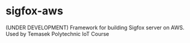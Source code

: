 # sigfox-aws
(UNDER DEVELOPMENT) Framework for building Sigfox server on AWS. Used by Temasek Polytechnic IoT Course
